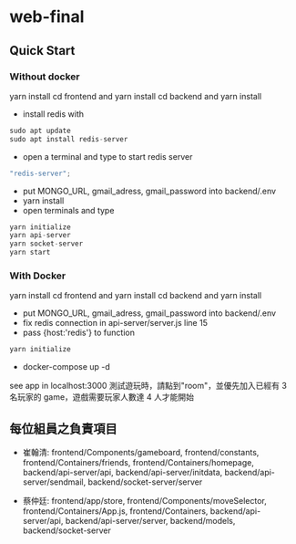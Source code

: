# web-final

## Quick Start

### Without docker

yarn install
cd frontend and yarn install
cd backend and yarn install

- install redis with

```js
sudo apt update
sudo apt install redis-server
```

- open a terminal and type to start redis server

```js
"redis-server";
```

- put MONGO_URL, gmail_adress, gmail_password into backend/.env
- yarn install
- open terminals and type

```js
yarn initialize
yarn api-server
yarn socket-server
yarn start
```

### With Docker

yarn install
cd frontend and yarn install
cd backend and yarn install

- put MONGO_URL, gmail_adress, gmail_password into backend/.env
- fix redis connection in api-server/server.js line 15
- pass {host:'redis'} to function

```js
yarn initialize
```

- docker-compose up -d

see app in localhost:3000
測試遊玩時，請點到"room"，並優先加入已經有 3 名玩家的 game，遊戲需要玩家人數達 4 人才能開始

## 每位組員之負責項目

- 崔翰清: frontend/Components/gameboard, frontend/constants, frontend/Containers/friends, frontend/Containers/homepage, backend/api-server/api, backend/api-server/initdata, backend/api-server/sendmail, backend/socket-server/server

- 蔡仲廷: frontend/app/store, frontend/Components/moveSelector, frontend/Containers/App.js, frontend/Containers, backend/api-server/api, backend/api-server/server, backend/models, backend/socket-server

